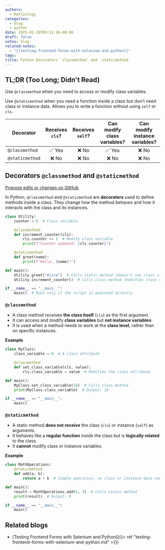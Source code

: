 ```yaml
---
authors:
  - Matt2ology
categories:
  - blog
  - python
date: 2025-01-29T09:51:26-08:00
draft: false
notes: blog
related-notes:
  - "[[testing-frontend-forms-with-selenium-and-python]]"
tags:
title: Python Decorators `classmethod` and `staticmethod`
---
```


## TL;DR (Too Long; Didn't Read)

Use `@classmethod` when you need to access or modify class variables.

Use `@staticmethod` when you need a function inside a class but don't need class or instance data. Allows you to write a function without using `self` or `cls`.

| Decorator       | Receives `cls`? | Receives `self`? | Can modify class variables? | Can modify instance variables? |
| --------------- | :-------------: | :--------------: | :-------------------------: | :----------------------------: |
| `@classmethod`  |     ✅ Yes      |      ❌ No       |           ✅ Yes            |             ❌ No              |
| `@staticmethod` |      ❌ No      |      ❌ No       |            ❌ No            |             ❌ No              |

## Decorators `@classmethod` and `@staticmethod`

[Propose edits or changes on GitHub](https://github.com/matt2ology/tech-journal-and-blog-content/blob/main/post/blog/python-decorators-classmethod-staticmethod.md)

In Python, `@classmethod` and `@staticmethod` are **decorators** used to define methods inside a class. They change how the method behaves and how it interacts with the class and its instances.

```python
class Utility:
    counter = 0  # Class variable

    @classmethod
    def increment_counter(cls):
        cls.counter += 1  # Modify class variable
        print(f"Counter updated: {cls.counter}")

    @staticmethod
    def greet(name):
        print(f"Hello, {name}!")

def main():
    Utility.greet("Alice")  # Calls static method (doesn't use class state)
    Utility.increment_counter()  # Calls class method (modifies class state)

if __name__ == "__main__":
    main()  # Runs only if the script is executed directly
```

### `@classmethod`

- A class method receives **the class itself** (`cls`) as the first argument.
- It can access and modify **class variables** but **not instance variables**.
- It is used when a method needs to work at the **class level**, rather than on specific instances.

**Example**

```python
class MyClass:
    class_variable = 0  # A class attribute

    @classmethod
    def set_class_variable(cls, value):
        cls.class_variable = value  # Modifies the class attribute

def main():
    MyClass.set_class_variable(10)  # Calls class method
    print(MyClass.class_variable)  # Output: 10

if __name__ == "__main__":
    main()
```

### `@staticmethod`

- A static method **does not receive** the class (`cls`) or instance (`self`) as arguments.
- It behaves like a **regular function** inside the class but is **logically related** to the class.
- It **cannot** modify class or instance variables.

**Example**

```python
class MathOperations:
    @staticmethod
    def add(a, b):
        return a + b  # Simple operation, no class or instance data needed

def main():
    result = MathOperations.add(5, 3)  # Calls static method
    print(result)  # Output: 8

if __name__ == "__main__":
    main()
```

## Related blogs

- [Testing Frontend Forms with Selenium and Python]({{< ref "testing-frontend-forms-with-selenium-and-python.md" >}})
